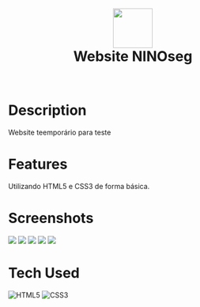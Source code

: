 <div align="center">
      <h1> <img src="https://i.imgur.com/6QUUlqp.png" width="80px"><br/>Website NINOseg</h1>
     </div>
<p align="center"> <a href="www.ninoseg.com.br" target="_blank"><img alt="" src="https://img.shields.io/badge/Website-EA4C89?style=normal&logo=dribbble&logoColor=white" style="vertical-align:center" /></a> <a href="ninoseg" target="_blank"><img alt="" src="https://img.shields.io/badge/Instagram-E4405F?style=normal&logo=instagram&logoColor=white" style="vertical-align:center" /></a> <a href="}" target="_blank"><img alt="" src="https://img.shields.io/badge/LinkedIn-0077B5?style=normal&logo=linkedin&logoColor=white" style="vertical-align:center" /></a> </p>

# Description
Website teemporário para teste

# Features
Utilizando HTML5 e CSS3 de forma básica.
# Screenshots
 <img src="https://i.imgur.com/PXs0Xar.png"> <img src="https://i.imgur.com/CnTddg7.png"> <img src="https://i.imgur.com/f3G4gaH.png"> <img src="https://i.imgur.com/lvuGvRq.png"> <img src="https://i.imgur.com/KWf5Ud5.png">
# Tech Used
 ![HTML5](https://img.shields.io/badge/html5-%23E34F26.svg?style=for-the-badge&logo=html5&logoColor=white) ![CSS3](https://img.shields.io/badge/css3-%231572B6.svg?style=for-the-badge&logo=css3&logoColor=white)
      

<!-- </> with 💛 by readMD (https://readmd.itsvg.in) -->
    
